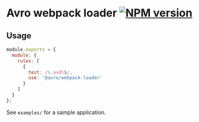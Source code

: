# Avro webpack loader [![NPM version](https://img.shields.io/npm/v/@avro/webpack-loader.svg)](https://www.npmjs.com/package/@avro/webpack-loader)

## Usage

```javascript
module.exports = {
  module: {
    rules: [
      {
        test: /\.avdl$/,
        use: '@avro/webpack-loader'
      }
    ]
  }
};
```

See `examples/` for a sample application.
